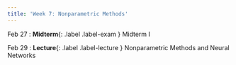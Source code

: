 ```yaml
---
title: 'Week 7: Nonparametric Methods'
---
```


Feb 27
: **Midterm**{: .label .label-exam } Midterm I

Feb 29
: **Lecture**{: .label .label-lecture } Nonparametric Methods and Neural Networks
